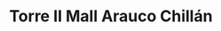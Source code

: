 ---
title: "Torre II Mall Arauco Chillán"
url: /chillan/torre-ii-mall-arauco-chillan/
shop: centro comercial
---